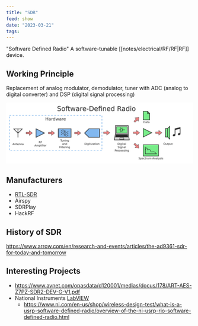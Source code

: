 ```yaml
---
title: "SDR"
feed: show
date: "2023-03-21"
tags: 
---
```

"Software Defined Radio" A software-tunable [[notes/electrical/RF/RF|RF]] device. 

## Working Principle
Replacement of analog modulator, demodulator, tuner with ADC (analog to digital converter) and DSP (digital signal processing)

![500](notes/electrical/RF/images/sdr.png)

## Manufacturers
- [RTL-SDR](notes/electrical/RF/RTLSDR/RTL-SDR.md)
- Airspy
- SDRPlay
- HackRF

## History of SDR
https://www.arrow.com/en/research-and-events/articles/the-ad9361-sdr-for-today-and-tomorrow
## Interesting Projects
- https://www.avnet.com/opasdata/d120001/medias/docus/178/ART-AES-Z7PZ-SDR2-DEV-G-V1.pdf
- National Instruments [LabVIEW](notes/software/labview/LabVIEW.md)
	- https://www.ni.com/en-us/shop/wireless-design-test/what-is-a-usrp-software-defined-radio/overview-of-the-ni-usrp-rio-software-defined-radio.html